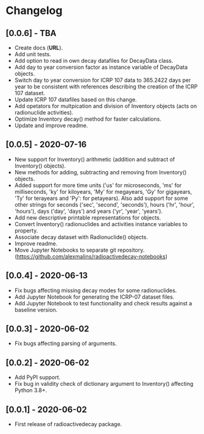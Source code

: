 # Changelog

## [0.0.6] - TBA
- Create docs (****URL****).
- Add unit tests.
- Add option to read in own decay datafiles for DecayData class.
- Add day to year conversion factor as instance variable of DecayData objects.
- Switch day to year conversion for ICRP 107 data to 365.2422 days per year to be consistent with
references describing the creation of the ICRP 107 dataset.
- Update ICRP 107 datafiles based on this change.
- Add opetators for multpication and division of Inventory objects (acts on radionuclide
activities).
- Optimize Inventory decay() method for faster calculations.
- Update and improve readme.

## [0.0.5] - 2020-07-16
- New support for Inventory() arithmetic (addition and subtract of Inventory() objects).
- New methods for adding, subtracting and removing from Inventory() objects.
- Added support for more time units ('us' for microseconds, 'ms' for milliseconds, 'ky' for
kiloyears, 'My' for megayears, 'Gy' for gigayears, 'Ty' for terayears and 'Py': for petayears).
Also add support for some other strings for seconds ('sec', 'second', 'seconds'), hours ('hr',
'hour', 'hours'), days ('day', 'days') and years ('yr', 'year', 'years').
- Add new descriptive printable representations for objects.
- Convert Inventory() radionuclides and activities instance variables to property.
- Associate decay dataset with Radionuclide() objects.
- Improve readme.
- Move Jupyter Notebooks to separate git repository.
(https://github.com/alexmalins/radioactivedecay-notebooks)

## [0.0.4] - 2020-06-13
- Fix bugs affecting missing decay modes for some radionuclides.
- Add Jupyter Notebook for generating the ICRP-07 dataset files.
- Add Jupyter Notebook to test functionality and check results against a baseline version.

## [0.0.3] - 2020-06-02
- Fix bugs affecting parsing of arguments.

## [0.0.2] - 2020-06-02
- Add PyPI support.
- Fix bug in validity check of dictionary argument to Inventory() affecting Python 3.8+.

## [0.0.1] - 2020-06-02
- First release of radioactivedecay package.